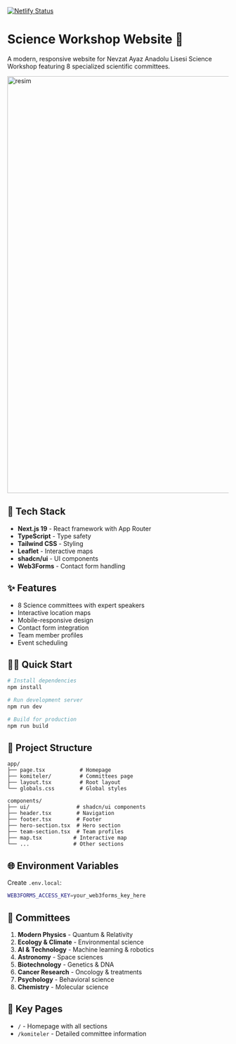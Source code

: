 [![Netlify Status](https://api.netlify.com/api/v1/badges/bcaa3b4a-55ec-4b85-acf1-cba9cd501fe2/deploy-status)](https://app.netlify.com/projects/naalfbc/deploys)
# Science Workshop Website 🧬

A modern, responsive website for Nevzat Ayaz Anadolu Lisesi Science Workshop featuring 8 specialized scientific committees.

<img width="1914" height="947" alt="resim" src="https://github.com/user-attachments/assets/6d43ae2e-0681-4aec-9df4-edeef8641424" />

## 🚀 Tech Stack

- **Next.js 19** - React framework with App Router
- **TypeScript** - Type safety
- **Tailwind CSS** - Styling
- **Leaflet** - Interactive maps
- **shadcn/ui** - UI components
- **Web3Forms** - Contact form handling

## ✨ Features

- 8 Science committees with expert speakers
- Interactive location maps
- Mobile-responsive design
- Contact form integration
- Team member profiles
- Event scheduling

## 🏃‍♂️ Quick Start

```bash
# Install dependencies
npm install

# Run development server
npm run dev

# Build for production
npm run build
```

## 📁 Project Structure

```
app/
├── page.tsx           # Homepage
├── komiteler/         # Committees page
├── layout.tsx         # Root layout
└── globals.css        # Global styles

components/
├── ui/               # shadcn/ui components
├── header.tsx        # Navigation
├── footer.tsx        # Footer
├── hero-section.tsx  # Hero section
├── team-section.tsx  # Team profiles
├── map.tsx          # Interactive map
└── ...              # Other sections
```

## 🌐 Environment Variables

Create `.env.local`:

```bash
WEB3FORMS_ACCESS_KEY=your_web3forms_key_here
```

## 📝 Committees

1. **Modern Physics** - Quantum & Relativity
2. **Ecology & Climate** - Environmental science
3. **AI & Technology** - Machine learning & robotics
4. **Astronomy** - Space sciences
5. **Biotechnology** - Genetics & DNA
6. **Cancer Research** - Oncology & treatments
7. **Psychology** - Behavioral science
8. **Chemistry** - Molecular science

## 🎯 Key Pages

- `/` - Homepage with all sections
- `/komiteler` - Detailed committee information

